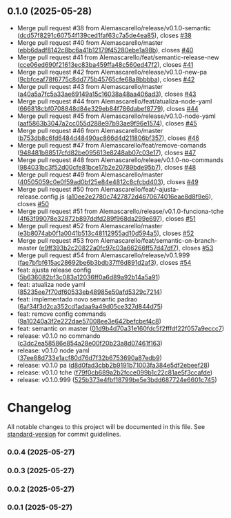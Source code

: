 ## 0.1.0 (2025-05-28)

* Merge pull request #38 from Alemascarello/release/v0.1.0-semantic ([dcd57f8291c60754f139ced1faf63c7a5de4ea85](https://github.com/Alemascarello/card-battle/commit/dcd57f8291c60754f139ced1faf63c7a5de4ea85)), closes [#38](https://github.com/Alemascarello/card-battle/issues/38)
* Merge pull request #40 from Alemascarello/master ([ebb6dadf8142c8bc6a41b12179f45280ebe1a98b](https://github.com/Alemascarello/card-battle/commit/ebb6dadf8142c8bc6a41b12179f45280ebe1a98b)), closes [#40](https://github.com/Alemascarello/card-battle/issues/40)
* Merge pull request #41 from Alemascarello/feat/semantic-release-new ([cce06ed690f21613ec83ba459ffa48c560ed47f2](https://github.com/Alemascarello/card-battle/commit/cce06ed690f21613ec83ba459ffa48c560ed47f2)), closes [#41](https://github.com/Alemascarello/card-battle/issues/41)
* Merge pull request #42 from Alemascarello/release/v0.1.0-new-pa ([9cbfceaf78f6775c8dd775b45765cfe68a8bbbba](https://github.com/Alemascarello/card-battle/commit/9cbfceaf78f6775c8dd775b45765cfe68a8bbbba)), closes [#42](https://github.com/Alemascarello/card-battle/issues/42)
* Merge pull request #43 from Alemascarello/master ([a40a5a7fc5a33ae69149a15c16038a48aa406ad3](https://github.com/Alemascarello/card-battle/commit/a40a5a7fc5a33ae69149a15c16038a48aa406ad3)), closes [#43](https://github.com/Alemascarello/card-battle/issues/43)
* Merge pull request #44 from Alemascarello/feat/atualiza-node-yaml ([666818cbf0708848d84e329eb84f786dabef8779](https://github.com/Alemascarello/card-battle/commit/666818cbf0708848d84e329eb84f786dabef8779)), closes [#44](https://github.com/Alemascarello/card-battle/issues/44)
* Merge pull request #45 from Alemascarello/release/v0.1.0-node-yaml ([aaf5863b3047a2cc055d288e97b93ae9f96e1574](https://github.com/Alemascarello/card-battle/commit/aaf5863b3047a2cc055d288e97b93ae9f96e1574)), closes [#45](https://github.com/Alemascarello/card-battle/issues/45)
* Merge pull request #46 from Alemascarello/master ([b753db8c6fd6484d48490ac866d4d211806bf357](https://github.com/Alemascarello/card-battle/commit/b753db8c6fd6484d48490ac866d4d211806bf357)), closes [#46](https://github.com/Alemascarello/card-battle/issues/46)
* Merge pull request #47 from Alemascarello/feat/remove-comands ([948481b88517cfd82be095613e8248ab07c03e17](https://github.com/Alemascarello/card-battle/commit/948481b88517cfd82be095613e8248ab07c03e17)), closes [#47](https://github.com/Alemascarello/card-battle/issues/47)
* Merge pull request #48 from Alemascarello/releae/v0.1.0-no-commands ([984031bc3f52d00cfe81bce17b2e20789bde95b7](https://github.com/Alemascarello/card-battle/commit/984031bc3f52d00cfe81bce17b2e20789bde95b7)), closes [#48](https://github.com/Alemascarello/card-battle/issues/48)
* Merge pull request #49 from Alemascarello/master ([40505059c0e0f59ad0bf25e84e4812c8cfcbd403](https://github.com/Alemascarello/card-battle/commit/40505059c0e0f59ad0bf25e84e4812c8cfcbd403)), closes [#49](https://github.com/Alemascarello/card-battle/issues/49)
* Merge pull request #50 from Alemascarello/feat/-ajusta-release.config.js ([a10ee2e2780c7427872d4670674016eae8d8f9e6](https://github.com/Alemascarello/card-battle/commit/a10ee2e2780c7427872d4670674016eae8d8f9e6)), closes [#50](https://github.com/Alemascarello/card-battle/issues/50)
* Merge pull request #51 from Alemascarello/release/v0.1.0-funciona-tche ([4f63f99078e32872b897ddfd289f968da299e697](https://github.com/Alemascarello/card-battle/commit/4f63f99078e32872b897ddfd289f968da299e697)), closes [#51](https://github.com/Alemascarello/card-battle/issues/51)
* Merge pull request #52 from Alemascarello/master ([e3b8074ab0f1a0041b513c48112955ad10d594a5](https://github.com/Alemascarello/card-battle/commit/e3b8074ab0f1a0041b513c48112955ad10d594a5)), closes [#52](https://github.com/Alemascarello/card-battle/issues/52)
* Merge pull request #53 from Alemascarello/feat/semantic-on-branch-master ([e9ff393b2c20822a0fc97c03a66266ff57d47df7](https://github.com/Alemascarello/card-battle/commit/e9ff393b2c20822a0fc97c03a66266ff57d47df7)), closes [#53](https://github.com/Alemascarello/card-battle/issues/53)
* Merge pull request #54 from Alemascarello/release/v0.1.999 ([fae7bfbf615ac28692be6b3bdb37ff6d891d2af3](https://github.com/Alemascarello/card-battle/commit/fae7bfbf615ac28692be6b3bdb37ff6d891d2af3)), closes [#54](https://github.com/Alemascarello/card-battle/issues/54)
* feat: ajusta release config ([5b636082bf3c083a12036ff0a6d89a92b14a5a91](https://github.com/Alemascarello/card-battle/commit/5b636082bf3c083a12036ff0a6d89a92b14a5a91))
* feat: atualiza node yaml ([85235ee7f70df60533eb48985e50afd5329c7214](https://github.com/Alemascarello/card-battle/commit/85235ee7f70df60533eb48985e50afd5329c7214))
* feat: implementado novo semantic padrao ([6af34f3d2ca352cd1adaa9a49d05ce327d844d75](https://github.com/Alemascarello/card-battle/commit/6af34f3d2ca352cd1adaa9a49d05ce327d844d75))
* feat: remove config commands ([9a10240a3f2e222dae57008ee3e642befcbef4c8](https://github.com/Alemascarello/card-battle/commit/9a10240a3f2e222dae57008ee3e642befcbef4c8))
* feat: semantic on master ([01d9b4d70a31e160fdc5f2fffdf22f057a9eccc7](https://github.com/Alemascarello/card-battle/commit/01d9b4d70a31e160fdc5f2fffdf22f057a9eccc7))
* release: v0.1.0 no commando ([c3dc2ea58586e854a28e00f20b23a8d07461f163](https://github.com/Alemascarello/card-battle/commit/c3dc2ea58586e854a28e00f20b23a8d07461f163))
* release: v0.1.0 node yaml ([37ee88d733e1acf80d76d7f32b6753690a87edb9](https://github.com/Alemascarello/card-battle/commit/37ee88d733e1acf80d76d7f32b6753690a87edb9))
* release: v0.1.0 pa ([d8d0fad3cbb2b9191b71003fa384e5df2ebeef28](https://github.com/Alemascarello/card-battle/commit/d8d0fad3cbb2b9191b71003fa384e5df2ebeef28))
* release: v0.1.0 tche ([f79f0cb689a2b2fcce099b1c22c81ae5f3ccafde](https://github.com/Alemascarello/card-battle/commit/f79f0cb689a2b2fcce099b1c22c81ae5f3ccafde))
* release: v0.1.0.999 ([525b373e4fbf18799be5e3bdd687724e6601c745](https://github.com/Alemascarello/card-battle/commit/525b373e4fbf18799be5e3bdd687724e6601c745))

# Changelog

All notable changes to this project will be documented in this file. See [standard-version](https://github.com/conventional-changelog/standard-version) for commit guidelines.

### 0.0.4 (2025-05-27)

### 0.0.3 (2025-05-27)

### 0.0.2 (2025-05-27)

### 0.0.1 (2025-05-27)
